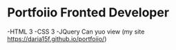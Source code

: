 # Portfoiio Fronted Developer
-HTML 3
-CSS 3
-JQuery
Can yuo view (my site https://daria15f.github.io/portfoiio/)
